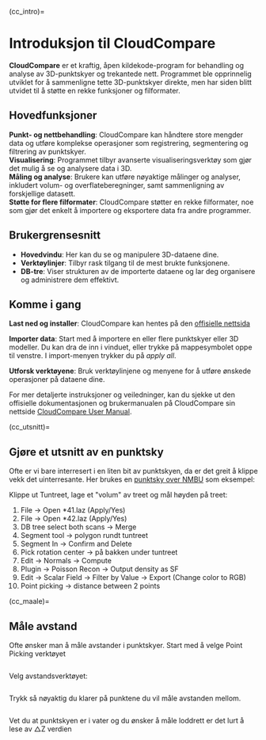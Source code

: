 (cc_intro)=
# Introduksjon til CloudCompare

**CloudCompare** er et kraftig, åpen kildekode-program for behandling og analyse av 3D-punktskyer og trekantede nett. Programmet ble opprinnelig utviklet for å sammenligne tette 3D-punktskyer direkte, men har siden blitt utvidet til å støtte en rekke funksjoner og filformater.

## Hovedfunksjoner
**Punkt- og nettbehandling**: CloudCompare kan håndtere store mengder data og utføre komplekse operasjoner som registrering, segmentering og filtrering av punktskyer. <br>
**Visualisering**: Programmet tilbyr avanserte visualiseringsverktøy som gjør det mulig å se og analysere data i 3D. <br>
**Måling og analyse**: Brukere kan utføre nøyaktige målinger og analyser, inkludert volum- og overflateberegninger, samt sammenligning av forskjellige datasett. <br>
**Støtte for flere filformater**: CloudCompare støtter en rekke filformater, noe som gjør det enkelt å importere og eksportere data fra andre programmer. <br>

## Brukergrensesnitt
- **Hovedvindu**: Her kan du se og manipulere 3D-dataene dine.
- **Verktøylinjer**: Tilbyr rask tilgang til de mest brukte funksjonene.
- **DB-tre**: Viser strukturen av de importerte dataene og lar deg organisere og administrere dem effektivt.

## Komme i gang
**Last ned og installer**: CloudCompare kan hentes på den [offisielle nettsida](https://www.cloudcompare.org/)

**Importer data**: Start med å importere en eller flere punktskyer eller 3D modeller. Du kan dra de inn i vinduet, eller trykke på mappesymbolet oppe til venstre. I import-menyen trykker du på _apply all_.

**Utforsk verktøyene**: Bruk verktøylinjene og menyene for å utføre ønskede operasjoner på dataene dine.

For mer detaljerte instruksjoner og veiledninger, kan du sjekke ut den offisielle dokumentasjonen og brukermanualen på CloudCompare sin nettside [CloudCompare User Manual](https://www.cloudcompare.org/doc/qCC/CloudCompare%20v2.6.1%20-%20User%20manual.pdf).

(cc_utsnitt)=
## Gjøre et utsnitt av en punktsky

Ofte er vi bare interresert i en liten bit av punktskyen, da er det greit å klippe vekk det uinterresante. Her brukes en [punktsky over NMBU](https://nmbu.instructure.com/courses/10981/files/2173646/download?download_frd=1) som eksempel:

Klippe ut Tuntreet, lage et "volum" av treet og mål høyden på treet:
1. File -> Open *41.laz (Apply/Yes)
2. File -> Open *42.laz (Apply/Yes)
3. DB tree select both scans -> Merge
4. Segment tool -> polygon rundt tuntreet
5. Segment In -> Confirm and Delete
6. Pick rotation center -> på bakken under tuntreet
7. Edit -> Normals -> Compute
8. Plugin -> Poisson Recon -> Output density as SF
9. Edit -> Scalar Field -> Filter by Value -> Export (Change color to RGB)
10. Point picking -> distance between 2 points

(cc_maale)=
## Måle avstand

Ofte ønsker man å måle avstander i punktskyer. Start med å velge Point Picking verktøyet
```{figure} ../bilder/cloudcompare/maal1.png
```
Velg avstandsverktøyet:
```{figure} ../bilder/cloudcompare/maal2.png
```
Trykk så nøyaktig du klarer på punktene du vil måle avstanden mellom.
```{figure} ../bilder/cloudcompare/maal3.png
```

Vet du at punktskyen er i vater og du ønsker å måle loddrett er det lurt å lese av △Z verdien